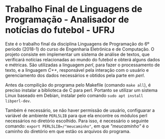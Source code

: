 # Trabalho Final de Linguagens de Programação - Analisador de notícias do futebol - UFRJ

Este é o trabalho final da disciplina Linguagens de Programação do 6º período (2018-1) do curso de Engenharia Eletrônica e de Computação. O projeto consiste em implementar um sistema de análise de textos, que verificará notícias relacionadas ao mundo do futebol e obterá alguns dados e métricas. São utilizadas a linguagem _perl_, para fazer o processamento de texto, e a linguagem _C++_, responsável pela interação com o usuário e gerenciamento dos dados necessários e obtidos pela parte em _perl_.  

Antes da compilição do programa pelo Makefile (comando `make all`), é preciso instalar a biblioteca de C para perl. Portanto se utilizar um sistema Linux baseado em Debian, instalar pelo comando `sudo apt install libperl-dev`.  

Também é necessário, se não haver permissão de usuário, configuarar a variável de ambiente `PERL5LIB` para que ela encontre os módulos perl necessários no diretório escolhido. Para isso, é necessário o seguinte comando: `export PERL5LIB=/"meucaminho"`, em que _"meucaminho"_ é o caminho do diretório em que estão os arquivos do programa.  